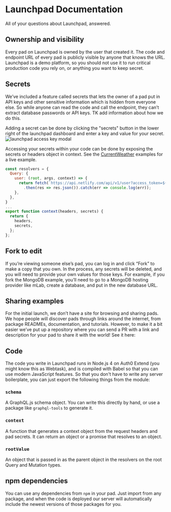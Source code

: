 # Launchpad Documentation

All of your questions about Launchpad, answered.

## Ownership and visibility

Every pad on Launchpad is owned by the user that created it. The code and endpoint URL of every pad is publicly visible by anyone that knows the URL. Launchpad is a demo platform, so you should not use it to run critical production code you rely on, or anything you want to keep secret.

## Secrets

We’ve included a feature called secrets that lets the owner of a pad put in API keys and other sensitive information which is hidden from everyone else. So while anyone can read the code and call the endpoint, they can’t extract database passwords or API keys. TK add information about how we do this.

Adding a secret can be done by clicking the "secrets" button in the lower right of the launchpad dashboard and enter a key and value for your secret. 
![launchpad access key modal](http://i.imgur.com/kKUUSuy.png)

Accessing your secrets within your code can be done by exposing the secrets or headers object in context. See the [CurrentWeather](https://launchpad.graphql.com/5rrx10z19) examples for a live example.
```js
const resolvers = {
  Query: {
    user: (root, args, context) => {
      return fetch(`https://api.netlify.com/api/v1/user?access_token=${context.secrets.ACCESS_TOKEN}`)
      	.then(res => res.json()).catch(err => console.log(err));
    },
  },
}
...
export function context(headers, secrets) {
  return {
    headers,
    secrets,
  };
};
```

## Fork to edit

If you’re viewing someone else’s pad, you can log in and click “Fork” to make a copy that you own. In the process, any secrets will be deleted, and you will need to provide your own values for those keys. For example, if you fork the MongoDB example, you’ll need to go to a MongoDB hosting provider like mLab, create a database, and put in the new database URL.

## Sharing examples

For  the initial launch, we don’t have a site for browsing and sharing pads. We hope people will discover pads through links around the internet, from package READMEs, documentation, and tutorials. However, to make it a bit easier we’ve put up a repository where you can send a PR with a link and description for your pad to share it with the world! See it here:

## Code

The code you write in Launchpad runs in Node.js 4 on Auth0 Extend (you might know this as Webtask), and is compiled with Babel so that you can use modern JavaScript features. So that you don't have to write any server boilerplate, you can just export the following things from the module:

### `schema`

A GraphQL.js schema object. You can write this directly by hand, or use a package like `graphql-tools` to generate it.

### `context`

A function that generates a context object from the request headers and pad secrets. It can return an object or a promise that resolves to an object.

### `rootValue`

An object that is passed in as the parent object in the resolvers on the root Query and Mutation types.

## npm dependencies

You can use any dependencies from `npm` in your pad. Just import from any package, and when the code is deployed our server will automatically include the newest versions of those packages for you.
